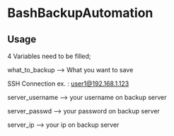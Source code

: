 # BashBackupAutomation


## Usage

4 Variables need to be filled;

what_to_backup  --> What you want to save

SSH Connection ex. : user1@192.168.1.123

server_username  --> your username on backup server

server_passwd    --> your password on backup server

server_ip        --> your ip on backup server
